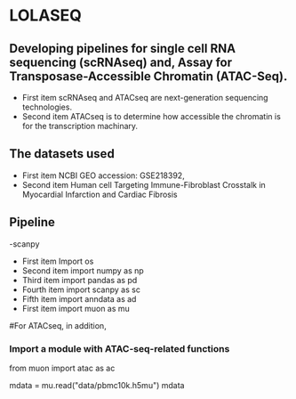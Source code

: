 # **LOLASEQ**

## **Developing pipelines for single cell RNA sequencing (scRNAseq) and, Assay for Transposase-Accessible Chromatin (ATAC-Seq)**.

- First item scRNAseq and ATACseq are next-generation sequencing technologies.
- Second item ATACseq is to determine how accessible the chromatin is for the transcription machinary.
  
## The datasets used

- First item NCBI GEO accession: GSE218392, 
- Second item Human cell Targeting Immune-Fibroblast Crosstalk in Myocardial Infarction and Cardiac Fibrosis

## Pipeline
-scanpy

- First item Import os
- Second item import numpy as np
- Third item import pandas as pd
- Fourth item import scanpy as sc
- Fifth item import anndata as ad
- First item import muon as mu

 #For ATACseq, in addition,
 ### Import a module with ATAC-seq-related functions
 from muon import atac as ac

mdata = mu.read("data/pbmc10k.h5mu")
mdata






